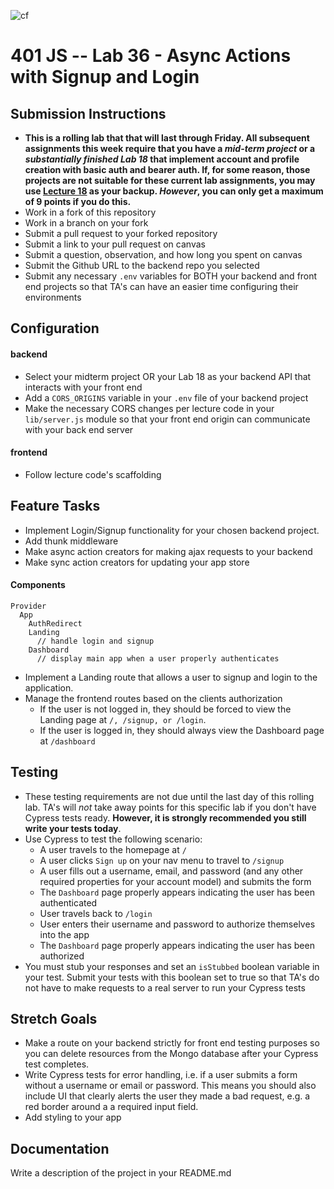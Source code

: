 ![cf](https://i.imgur.com/7v5ASc8.png) 
# 401 JS --  Lab 36 - Async Actions with Signup and Login

## Submission Instructions
  * **This is a rolling lab that that will last through Friday. All subsequent assignments this week require that you have a *mid-term project* or a *substantially finished Lab 18* that implement account and profile creation with basic auth and bearer auth. If, for some reason, those projects are not suitable for these current lab assignments, you may use [Lecture 18](https://github.com/codefellows/seattle-javascript-401d25/tree/master/back-end/18-asset-management) as your backup. *However*, you can only get a maximum of 9 points if you do this.**
  * Work in a fork of this repository
  * Work in a branch on your fork
  * Submit a pull request to your forked repository
  * Submit a link to your pull request on canvas
  * Submit a question, observation, and how long you spent on canvas  
  * Submit the Github URL to the backend repo you selected
  * Submit any necessary `.env` variables for BOTH your backend and front end projects so that TA's can have an easier time configuring their environments

## Configuration  
#### backend
* Select your midterm project OR your Lab 18 as your backend API that interacts with your front end
* Add a `CORS_ORIGINS` variable in your `.env` file of your backend project
* Make the necessary CORS changes per lecture code in your `lib/server.js` module so that your front end origin can communicate with your back end server
#### frontend
* Follow lecture code's scaffolding
  
 
## Feature Tasks 
* Implement Login/Signup functionality for your chosen backend project.
* Add thunk middleware
* Make async action creators for making ajax requests to your backend
* Make sync action creators for updating your app store

#### Components
```
Provider
  App
    AuthRedirect
    Landing
      // handle login and signup
    Dashboard
      // display main app when a user properly authenticates
```

* Implement a Landing route that allows a user to signup and login to the application.
* Manage the frontend routes based on the clients authorization
  * If the user is not logged in, they should be forced to view the Landing page at `/, /signup, or /login`.
  * If the user is logged in, they should always view the Dashboard page at `/dashboard`
 
## Testing 
* These testing requirements are not due until the last day of this rolling lab. TA's will *not* take away points for this specific lab if you don't have Cypress tests ready. **However, it is strongly recommended you still write your tests today**. 
* Use Cypress to test the following scenario:
    * A user travels to the homepage at `/`
    * A user clicks `Sign up` on your nav menu to travel to `/signup`
    * A user fills out a username, email, and password (and any other required properties for your account model) and submits the form
    * The `Dashboard` page properly appears indicating the user has been authenticated
    * User travels back to `/login`
    * User enters their username and password to authorize themselves into the app
    * The `Dashboard` page properly appears indicating the user has been authorized
 * You must stub your responses and set an `isStubbed` boolean variable in your test. Submit your tests with this boolean set to true so that TA's do not have to make requests to a real server to run your Cypress tests
 
 ## Stretch Goals
 * Make a route on your backend strictly for front end testing purposes so you can delete resources from the Mongo database after your Cypress test completes.
 * Write Cypress tests for error handling, i.e. if a user submits a form without a username or email or password. This means you should also include UI that clearly alerts the user they made a bad request, e.g. a red border around a a required input field.
 * Add styling to your app
 

##  Documentation  
Write a description of the project in your README.md
